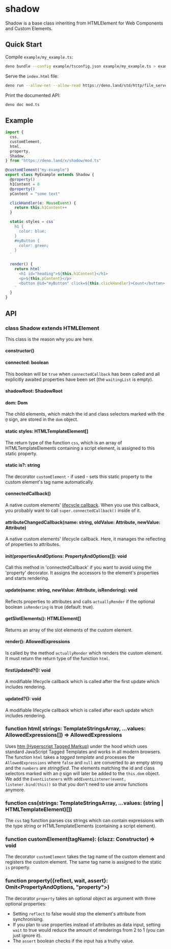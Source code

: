 # shadow

Shadow is a base class inheriting from HTMLElement for Web Components and Custom
Elements.

## Quick Start

Compile `example/my_example.ts`:

```bash
deno bundle --config example/tsconfig.json example/my_example.ts > example/my_example.js
```

Serve the `index.html` file:

```bash
deno run --allow-net --allow-read https://deno.land/std/http/file_server.ts example/
```

Print the documented API:

```bash
deno doc mod.ts
```

## Example

```typescript
import {
  css,
  customElement,
  html,
  property,
  Shadow,
} from "https://deno.land/x/shadow/mod.ts"

@customElement("my-example")
export class MyExample extends Shadow {
  @property()
  h1Content = 0
  @property()
  pContent = "some text"

  clickHandler(e: MouseEvent) {
    return this.h1Content++
  }

  static styles = css`
    h1 {
      color: blue;
    }
    #myButton {
      color: green;
    }
  `

  render() {
    return html`
      <h1 id="heading">${this.h1Content}</h1>
      <p>${this.pContent}</p>
      <button @id="myButton" click=${this.clickHandler}>Count</button>
    `
  }
}
```

## API

### class Shadow extends HTMLElement

This class is the reason why you are here.

#### constructor()

#### connected: boolean

This boolean will be `true` when `connectedCallback` has been called and all
explicitly awaited properties have been set (the `waitingList` is empty).

#### shadowRoot: ShadowRoot

#### dom: Dom

The child elements, which match the id and class selectors marked with the `@`
sign, are stored in the `dom` object.

#### static styles: HTMLTemplateElement[]

The return type of the function `css`, which is an array of HTMLTemplateElements
containing a script element, is assigned to this static property.

#### static is?: string

The decorator `customElement` - if used - sets this static property to the
custom element's tag name automatically.

#### connectedCallback()

A native custom elements'
[lifecycle callback](https://developer.mozilla.org/en-US/docs/Web/Web_Components/Using_custom_elements).
When you use this callback, you probably want to call
`super.connectedCallback()` inside of it.

#### attributeChangedCallback(name: string, oldValue: Attribute, newValue: Attribute)

A native custom elements' lifecycle callback. Here, it manages the reflecting of
properties to attributes.

#### init(propertiesAndOptions: PropertyAndOptions[]): void

Call this method in 'connectedCallback' if you want to avoid using the
'property' decorator. It assigns the accessors to the element's properties and
starts rendering.

#### update(name: string, newValue: Attribute, isRendering): void

Reflects properties to attributes and calls `actuallyRender` if the optional
boolean `isRendering` is true (default: true).

#### getSlotElements(): HTMLElement[]

Returns an array of the slot elements of the custom element.

#### render(): AllowedExpressions

Is called by the method `actuallyRender` which renders the custom element. It
must return the return type of the function `html`.

#### firstUpdated?(): void

A modifiable lifecycle callback which is called after the first update which
includes rendering.

#### updated?(): void

A modifiable lifecycle callback which is called after each update which includes
rendering.

### function html( strings: TemplateStringsArray, ...values: AllowedExpressions[]) => AllowedExpressions

Uses [htm (Hyperscript Tagged Markup)](https://github.com/developit/htm) under
the hood which uses standard JavaScript Tagged Templates and works in all modern
browsers. The function `html` takes a _tagged template_ and processes the
`AllowedExpressions` where `false` and `null` are converted to an empty string
and the `numbers` are _stringified_. The elements matching the id and class
selectors marked with an `@` sign will later be added to the `this.dom` object.
We add the `EventListeners` with `addEventListener(event, listener.bind(this))`
so that you don't need to use arrow functions anymore.

### function css(strings: TemplateStringsArray, ...values: (string | HTMLTemplateElement)[])

The `css` tag function parses css strings which can contain expressions with the
type string or HTMLTemplateElements (containing a script element).

### function customElement(tagName): (clazz: Constructor<HTMLElement>) => void

The decorator `customElement` takes the tag name of the custom element and
registers the custom element. The same tag name is assigned to the static `is`
property.

### function property({reflect, wait, assert}: Omit<PropertyAndOptions, "property">)

The decorator `property` takes an optional object as argument with three
optional properties:

- Setting `reflect` to false would stop the element's attribute from
  synchronising.
- If you plan to use properties instead of attributes as data input, setting
  `wait` to true would reduce the amount of renderings from 2 to 1 (you can just
  ignore it).
- The `assert` boolean checks if the input has a truthy value.

